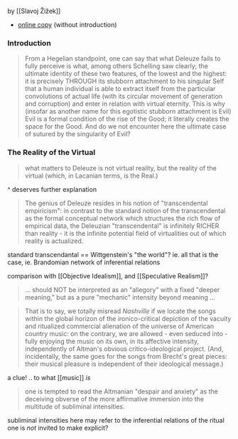 by [[Slavoj Žižek]]

- [online copy](https://www.lacan.com/zizbenbrother.html) (without introduction)

### Introduction

> From a Hegelian standpoint, one can say that what Deleuze fails to fully perceive is what, among others Schelling saw clearly; the ultimate identity of these two features, of the lowest and the highest: it is precisely THROUGH its stubborn attachment to his singular Self that a human individual is able to extract itself from the particular convolutions of actual life (with its circular movement of generation and corruption) and enter in relation with virtual eternity. This is why (insofar as another name for this egotistic stubborn attachment is Evil) Evil is a formal condition of the rise of the Good; it literally creates the space for the Good. And do we not encounter here the ultimate case of sutured by the singularity of Evil?

### The Reality of the Virtual

> what matters to Deleuze is not virtual reality, but the reality of the virtual (which, in Lacanian terms, is the Real.)

^ deserves further explanation

> The genius of Deleuze resides in his notion of "transcendental empiricism": in contrast to the standard notion of the transcendental as the formal conceptual network which structures the rich flow of empirical data, the Deleuzian "transcendental" is infinitely RICHER than reality - it is the infinite potential field of virtualities out of which reality is actualized.

standard transcendantal == Wittgenstein's "the world"?
	ie. all that is the case, 
	ie. Brandomian network of inferential relations

comparison with [[Objective Idealism]], and [[Speculative Realism]]?

> ... should NOT be interpreted as an "allegory" with a fixed "deeper meaning," but as a pure "mechanic" intensity beyond meaning ...

>That is to say, we totally misread _Nashville_ if we locate the songs within the global horizon of the ironico-critical depiction of the vacuity and ritualized commercial alienation of the universe of American country music: on the contrary, we are allowed - even seduced into - fully enjoying the music on its own, in its affective intensity, independently of Altman's obvious critico-ideological project. (And, incidentally, the same goes for the songs from Brecht's great pieces: their musical pleasure is independent of their ideological message.)

a clue! .. to what [[music]] *is*

> one is tempted to read the Altmanian "despair and anxiety" as the deceiving obverse of the more affirmative immersion into the multitude of subliminal intensities.

subliminal intensities here may refer to the inferential relations of the ritual one is *not* invited to make explicit?

